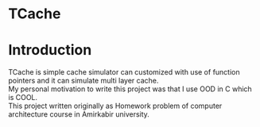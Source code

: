 TCache
=======
# Introduction
TCache is simple cache simulator can customized
with use of function pointers and it can simulate
multi layer cache.  
My personal motivation to write this project was that I use OOD in C which is COOL.  
This project written originally as Homework problem of computer architecture
course in Amirkabir university.
